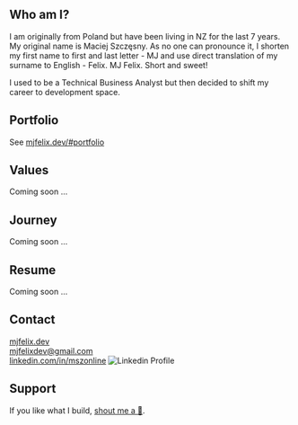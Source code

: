 ## Who am I?

I am originally from Poland but have been living in NZ for the last 7 years. My original name is Maciej Szczęsny. As no one can pronounce it, I shorten my first name to first and last letter - MJ and use direct translation of my surname to English - Felix. MJ Felix. Short and sweet!

I used to be a Technical Business Analyst but then decided to shift my career to development space.

## Portfolio

See [mjfelix.dev/#portfolio](https://mjfelix.dev/#portfolio)

## Values

Coming soon ...

## Journey

Coming soon ...

## Resume

Coming soon ...

## Contact

[mjfelix.dev](https://mjfelix.dev)<br>
mjfelixdev@gmail.com<br>
[linkedin.com/in/mszonline](https://www.linkedin.com/in/mjfelix/) ![Linkedin Profile](https://i.stack.imgur.com/gVE0j.png)

## Support

If you like what I build, [shout me a &#127866;](https://www.buymeacoffee.com/mjfelix).

<!--
**mj-felix/mj-felix** is a ✨ _special_ ✨ repository because its `README.md` (this file) appears on your GitHub profile.

Here are some ideas to get you started:

- 🔭 I’m currently working on ...
- 🌱 I’m currently learning ...
- 👯 I’m looking to collaborate on ...
- 🤔 I’m looking for help with ...
- 💬 Ask me about ...
- 📫 How to reach me: ...
- 😄 Pronouns: ...
- ⚡ Fun fact: ...
-->
